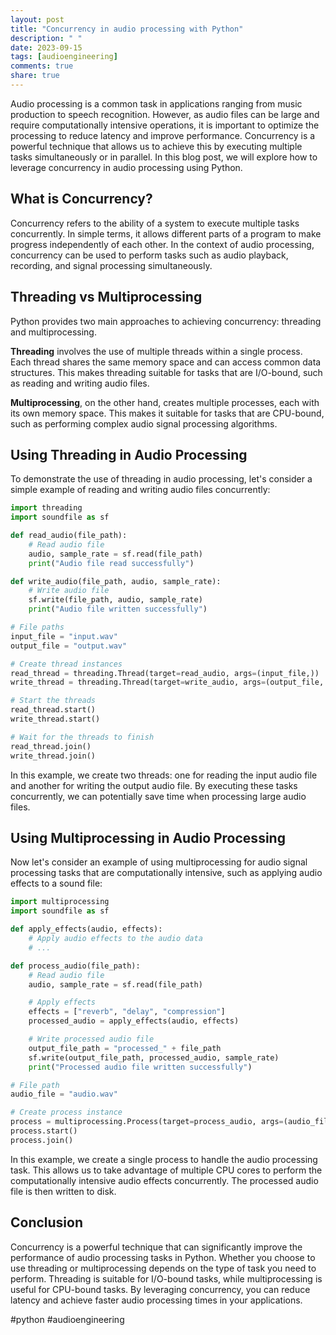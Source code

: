 ```yaml
---
layout: post
title: "Concurrency in audio processing with Python"
description: " "
date: 2023-09-15
tags: [audioengineering]
comments: true
share: true
---
```


Audio processing is a common task in applications ranging from music production to speech recognition. However, as audio files can be large and require computationally intensive operations, it is important to optimize the processing to reduce latency and improve performance. Concurrency is a powerful technique that allows us to achieve this by executing multiple tasks simultaneously or in parallel. In this blog post, we will explore how to leverage concurrency in audio processing using Python.

## What is Concurrency?

Concurrency refers to the ability of a system to execute multiple tasks concurrently. In simple terms, it allows different parts of a program to make progress independently of each other. In the context of audio processing, concurrency can be used to perform tasks such as audio playback, recording, and signal processing simultaneously.

## Threading vs Multiprocessing

Python provides two main approaches to achieving concurrency: threading and multiprocessing.

**Threading** involves the use of multiple threads within a single process. Each thread shares the same memory space and can access common data structures. This makes threading suitable for tasks that are I/O-bound, such as reading and writing audio files.

**Multiprocessing**, on the other hand, creates multiple processes, each with its own memory space. This makes it suitable for tasks that are CPU-bound, such as performing complex audio signal processing algorithms.

## Using Threading in Audio Processing

To demonstrate the use of threading in audio processing, let's consider a simple example of reading and writing audio files concurrently:

```python
import threading
import soundfile as sf

def read_audio(file_path):
    # Read audio file
    audio, sample_rate = sf.read(file_path)
    print("Audio file read successfully")

def write_audio(file_path, audio, sample_rate):
    # Write audio file
    sf.write(file_path, audio, sample_rate)
    print("Audio file written successfully")

# File paths
input_file = "input.wav"
output_file = "output.wav"

# Create thread instances
read_thread = threading.Thread(target=read_audio, args=(input_file,))
write_thread = threading.Thread(target=write_audio, args=(output_file, audio, sample_rate))

# Start the threads
read_thread.start()
write_thread.start()

# Wait for the threads to finish
read_thread.join()
write_thread.join()
```

In this example, we create two threads: one for reading the input audio file and another for writing the output audio file. By executing these tasks concurrently, we can potentially save time when processing large audio files.

## Using Multiprocessing in Audio Processing

Now let's consider an example of using multiprocessing for audio signal processing tasks that are computationally intensive, such as applying audio effects to a sound file:

```python
import multiprocessing
import soundfile as sf

def apply_effects(audio, effects):
    # Apply audio effects to the audio data
    # ...

def process_audio(file_path):
    # Read audio file
    audio, sample_rate = sf.read(file_path)

    # Apply effects
    effects = ["reverb", "delay", "compression"]
    processed_audio = apply_effects(audio, effects)

    # Write processed audio file
    output_file_path = "processed_" + file_path
    sf.write(output_file_path, processed_audio, sample_rate)
    print("Processed audio file written successfully")

# File path
audio_file = "audio.wav"

# Create process instance
process = multiprocessing.Process(target=process_audio, args=(audio_file,))
process.start()
process.join()
```

In this example, we create a single process to handle the audio processing task. This allows us to take advantage of multiple CPU cores to perform the computationally intensive audio effects concurrently. The processed audio file is then written to disk.

## Conclusion

Concurrency is a powerful technique that can significantly improve the performance of audio processing tasks in Python. Whether you choose to use threading or multiprocessing depends on the type of task you need to perform. Threading is suitable for I/O-bound tasks, while multiprocessing is useful for CPU-bound tasks. By leveraging concurrency, you can reduce latency and achieve faster audio processing times in your applications.

#python #audioengineering